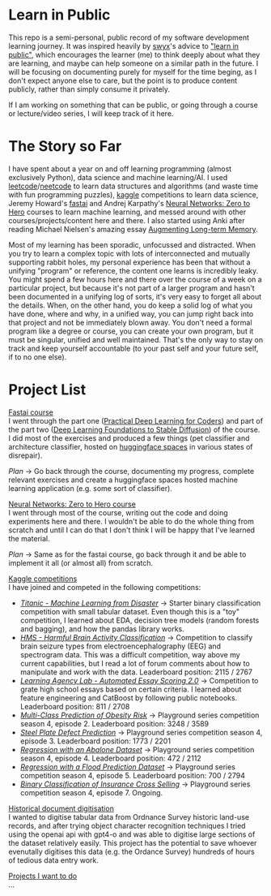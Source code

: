 # Learn in Public

This repo is a semi-personal, public record of my software development learning journey. It was inspired heavily by [swyx](https://x.com/swyx)'s advice to ["learn in public"](https://gist.github.com/swyxio/9720bd4a30606ca3ffb8d407113c0fe5), which encourages the learner (me) to think deeply about what they are learning, and maybe can help someone on a similar path in the future. I will be focusing on documenting purely for myself for the time beging, as I don't expect anyone else to care, but the point is to produce content publicly, rather than simply consume it privately.

If I am working on something that can be public, or going through a course or lecture/video series, I will keep track of it here.

# The Story so Far

I have spent about a year on and off learning programming (almost exclusively Python), data science and machine learning/AI. I used [leetcode](https://leetcode.com)/[neetcode](https://www.youtube.com/@NeetCode) to learn data structures and algorithms (and waste time with fun programming puzzles), [kaggle](https://www.kaggle.com/seamusbarnes) competitions to learn data science, Jeremy Howard's [fastai](https://course.fast.ai/) and Andrej Karpathy's [Neural Networks: Zero to Hero](https://www.youtube.com/playlist?list=PLAqhIrjkxbuWI23v9cThsA9GvCAUhRvKZ) courses to learn machine learning, and messed around with other courses/projects/content here and there. I also started using Anki after reading Michael Nielsen's amazing essay [Augmenting Long-term Memory](https://augmentingcognition.com/ltm.html).

Most of my learning has been sporadic, unfocussed and distracted. When you try to learn a complex topic with lots of interconnected and mutually supporting rabbit holes, my personal experience has been that without a unifying "program" or reference, the content one learns is incredibly leaky. You might spend a few hours here and there over the course of a week on a particular project, but because it's not part of a larger program and hasn't been documented in a unifying log of sorts, it's very easy to forget all about the details. When, on the other hand, you do keep a solid log of what you have done, where and why, in a unified way, you can jump right back into that project and not be immediately blown away. You don't need a formal program like a degree or course, you can create your own program, but it must be singular, unified and well maintained. That's the only way to stay on track and keep yourself accountable (to your past self and your future self, if to no one else).

# Project List

<u>Fastai course</u>
\
I went through the part one ([Practical Deep Learning for Coders](https://www.youtube.com/playlist?list=PLfYUBJiXbdtSvpQjSnJJ_PmDQB_VyT5iU)) and part of the part two ([Deep Learning Foundations to Stable Diffusion](https://course.fast.ai/Lessons/part2.html)) of the course. I did most of the exercises and produced a few things (pet classifier and architecture classifier, hosted on [huggingface spaces](https://huggingface.co/levjam) in various states of disrepair).

_Plan_ -> Go back through the course, documenting my progress, complete relevant exercises and create a huggingface spaces hosted machine learning application (e.g. some sort of classifier).

<u>Neural Networks: Zero to Hero course</u>
\
I went through most of the course, writing out the code and doing experiments here and there. I wouldn't be able to do the whole thing from scratch and until I can do that I don't think I will be happy that I've learned the material.

_Plan_ -> Same as for the fastai course, go back through it and be able to implement it all (or almost all) from scratch.

<u>Kaggle competitions</u>
\
I have joined and competed in the following competitions:

- _[Titanic - Machine Learning from Disaster](https://www.kaggle.com/competitions/titanic)_ -> Starter binary classification competition with small tabular dataset. Even though this is a "toy" competition, I learned about EDA, decision tree models (random forests and bagging), and how the pandas library works.
- _[HMS - Harmful Brain Activity Classification](https://www.kaggle.com/competitions/hms-harmful-brain-activity-classification)_ -> Competition to classify brain seizure types from electroencephalography (EEG) and spectrogram data. This was a difficult competition, way above my current capabilities, but I read a lot of forum comments about how to manipulate and work with the data. Leaderboard position: 2115 / 2767
- _[Learning Agency Lab - Automated Essay Scoring 2.0](https://www.kaggle.com/competitions/learning-agency-lab-automated-essay-scoring-2)_ -> Competition to grate high school essays based on certain criteria. I learned about feature engineering and CatBoost by following public notebooks. Leaderboard position: 811 / 2708
- _[Multi-Class Prediction of Obesity Risk](https://www.kaggle.com/competitions/playground-series-s4e2)_ -> Playground series competition season 4, episode 2. Leaderboard position: 3248 / 3589
- _[Steel Plate Defect Prediction](https://www.kaggle.com/competitions/playground-series-s4e3)_ -> Playground series competition season 4, episode 3. Leaderboard position: 1773 / 2201
- _[Regression with an Abalone Dataset](https://www.kaggle.com/competitions/playground-series-s4e4)_ -> Playground series competition season 4, episode 4. Leaderboard position: 472 / 2112
- _[Regression with a Flood Prediction Dataset](https://www.kaggle.com/competitions/playground-series-s4e5)_ -> Playground series competition season 4, episode 5. Leaderboard position: 700 / 2794
- _[Binary Classification of Insurance Cross Selling](https://www.kaggle.com/competitions/playground-series-s4e7)_ -> Playground series competition season 4, episode 7. Ongoing.

<u>Historical document digitisation</u>
\
I wanted to digitise tabular data from Ordnance Survey historic land-use records, and after trying object character recognition techniques I tried using the openai api with gpt4-o and was able to digitise large sections of the dataset relatively easily. This project has the potential to save whoever evenutally digitises this data (e.g. the Ordance Survey) hundreds of hours of tedious data entry work.

<u>Projects I want to do</u>
\
...
